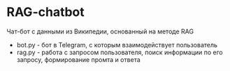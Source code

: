 # RAG-chatbot
Чат-бот с данными из Википедии, основанный на методе RAG
- bot.py - бот в Telegram, с которым взаимодействует пользователь
- rag.py - работа с запросом пользователя, поиск информации по его запросу, формирование промта и ответа

